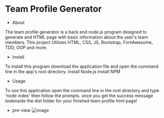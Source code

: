 # Team Profile Generator

* About

The team profile generator is a back end node.js program designed to generate and HTML page with basic information about the user's team members. 
This project Utilizes HTML, CSS, JS, Bootstrap, FontAwesome, TDD, OOP and more.

* Install

To install this program download the application file and open the command line in the app's root directory.
install Node.js
install NPM

* Usage

To use this application open the command line in the root directory and type 'node index' then follow the prompts.
once you get the success message lookinside the dist folder for your finished team profile html page!

* pre-view
![image](https://user-images.githubusercontent.com/80006081/121825189-30ac5000-cc6e-11eb-8ef2-4708a822840d.png)
